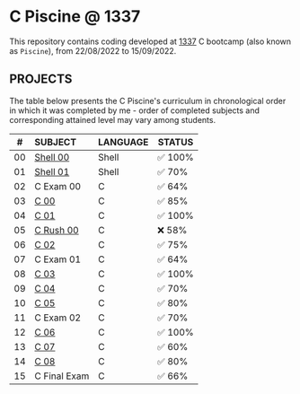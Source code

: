 # C Piscine @ 1337

This repository contains coding developed at [1337](https://www.1337.ma/) C bootcamp (also known as `Piscine`), from 22/08/2022 to 15/09/2022.

## PROJECTS

The table below presents the C Piscine's curriculum in chronological order in which it was completed by me - order of completed subjects and corresponding attained level may vary among students.

|#	|SUBJECT			|LANGUAGE	|STATUS									|
|:-:	|:--				|-		|--							 		|
|00	|[Shell 00](./Shell%20and%20Command%20Line/shell00)	|Shell		| ✅ 100%	|
|01	|[Shell 01](./Shell%20and%20Command%20Line/shell01)	|Shell		| ✅ 70%	|
|02	|C Exam 00			|C		| ✅ 64%	|
|03	|[C 00](./C/C%20Piscine/C00)		|C		| ✅ 85%	|
|04	|[C 01](./C/C01)		|C		| ✅ 100%	|
|05	|[C Rush 00](./C/rush01)	|C		| ❌ 58%	|
|06	|[C 02](./C/C02)		|C		| ✅ 75%	|
|07	|C Exam 01			|C		| ✅ 64%	|
|08	|[C 03](./C/C03)		|C		| ✅ 100%	|
|09	|[C 04](./C/C04)		|C		| ✅ 70%	|
|10	|[C 05](./C/C05)		|C		| ✅ 80%	|
|11	|C Exam 02			|C		| ✅ 70%	|
|12	|[C 06](./C/C06)		|C		| ✅ 100%	|
|13	|[C 07](./C/C07)		|C		| ✅ 60%	|
|14	|[C 08](./C/C08)		|C		| ✅ 80%	|
|15	|C Final Exam			|C		| ✅ 66%	|

